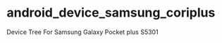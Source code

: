 android_device_samsung_coriplus
==============================

Device Tree For Samsung Galaxy Pocket plus S5301
